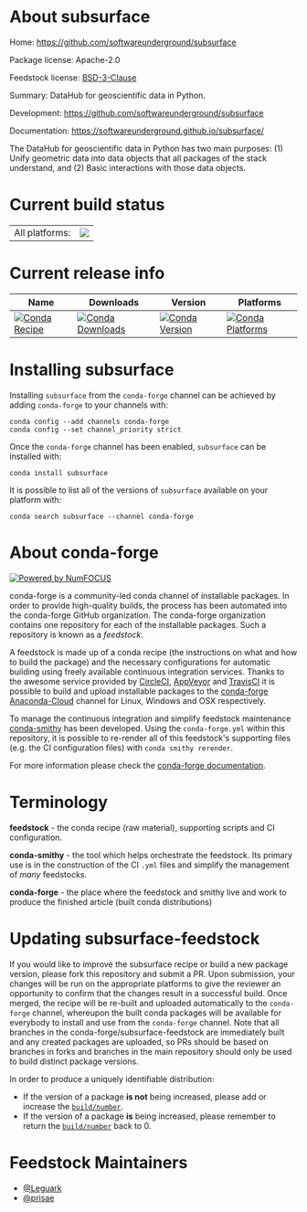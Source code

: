 About subsurface
================

Home: https://github.com/softwareunderground/subsurface

Package license: Apache-2.0

Feedstock license: [BSD-3-Clause](https://github.com/conda-forge/subsurface-feedstock/blob/master/LICENSE.txt)

Summary: DataHub for geoscientific data in Python.

Development: https://github.com/softwareunderground/subsurface

Documentation: https://softwareunderground.github.io/subsurface/

The DataHub for geoscientific data in Python has two main purposes:
(1) Unify geometric data into data objects that all packages of the stack understand, and
(2) Basic interactions with those data objects.


Current build status
====================


<table><tr><td>All platforms:</td>
    <td>
      <a href="https://dev.azure.com/conda-forge/feedstock-builds/_build/latest?definitionId=12470&branchName=master">
        <img src="https://dev.azure.com/conda-forge/feedstock-builds/_apis/build/status/subsurface-feedstock?branchName=master">
      </a>
    </td>
  </tr>
</table>

Current release info
====================

| Name | Downloads | Version | Platforms |
| --- | --- | --- | --- |
| [![Conda Recipe](https://img.shields.io/badge/recipe-subsurface-green.svg)](https://anaconda.org/conda-forge/subsurface) | [![Conda Downloads](https://img.shields.io/conda/dn/conda-forge/subsurface.svg)](https://anaconda.org/conda-forge/subsurface) | [![Conda Version](https://img.shields.io/conda/vn/conda-forge/subsurface.svg)](https://anaconda.org/conda-forge/subsurface) | [![Conda Platforms](https://img.shields.io/conda/pn/conda-forge/subsurface.svg)](https://anaconda.org/conda-forge/subsurface) |

Installing subsurface
=====================

Installing `subsurface` from the `conda-forge` channel can be achieved by adding `conda-forge` to your channels with:

```
conda config --add channels conda-forge
conda config --set channel_priority strict
```

Once the `conda-forge` channel has been enabled, `subsurface` can be installed with:

```
conda install subsurface
```

It is possible to list all of the versions of `subsurface` available on your platform with:

```
conda search subsurface --channel conda-forge
```


About conda-forge
=================

[![Powered by NumFOCUS](https://img.shields.io/badge/powered%20by-NumFOCUS-orange.svg?style=flat&colorA=E1523D&colorB=007D8A)](http://numfocus.org)

conda-forge is a community-led conda channel of installable packages.
In order to provide high-quality builds, the process has been automated into the
conda-forge GitHub organization. The conda-forge organization contains one repository
for each of the installable packages. Such a repository is known as a *feedstock*.

A feedstock is made up of a conda recipe (the instructions on what and how to build
the package) and the necessary configurations for automatic building using freely
available continuous integration services. Thanks to the awesome service provided by
[CircleCI](https://circleci.com/), [AppVeyor](https://www.appveyor.com/)
and [TravisCI](https://travis-ci.com/) it is possible to build and upload installable
packages to the [conda-forge](https://anaconda.org/conda-forge)
[Anaconda-Cloud](https://anaconda.org/) channel for Linux, Windows and OSX respectively.

To manage the continuous integration and simplify feedstock maintenance
[conda-smithy](https://github.com/conda-forge/conda-smithy) has been developed.
Using the ``conda-forge.yml`` within this repository, it is possible to re-render all of
this feedstock's supporting files (e.g. the CI configuration files) with ``conda smithy rerender``.

For more information please check the [conda-forge documentation](https://conda-forge.org/docs/).

Terminology
===========

**feedstock** - the conda recipe (raw material), supporting scripts and CI configuration.

**conda-smithy** - the tool which helps orchestrate the feedstock.
                   Its primary use is in the construction of the CI ``.yml`` files
                   and simplify the management of *many* feedstocks.

**conda-forge** - the place where the feedstock and smithy live and work to
                  produce the finished article (built conda distributions)


Updating subsurface-feedstock
=============================

If you would like to improve the subsurface recipe or build a new
package version, please fork this repository and submit a PR. Upon submission,
your changes will be run on the appropriate platforms to give the reviewer an
opportunity to confirm that the changes result in a successful build. Once
merged, the recipe will be re-built and uploaded automatically to the
`conda-forge` channel, whereupon the built conda packages will be available for
everybody to install and use from the `conda-forge` channel.
Note that all branches in the conda-forge/subsurface-feedstock are
immediately built and any created packages are uploaded, so PRs should be based
on branches in forks and branches in the main repository should only be used to
build distinct package versions.

In order to produce a uniquely identifiable distribution:
 * If the version of a package **is not** being increased, please add or increase
   the [``build/number``](https://docs.conda.io/projects/conda-build/en/latest/resources/define-metadata.html#build-number-and-string).
 * If the version of a package **is** being increased, please remember to return
   the [``build/number``](https://docs.conda.io/projects/conda-build/en/latest/resources/define-metadata.html#build-number-and-string)
   back to 0.

Feedstock Maintainers
=====================

* [@Leguark](https://github.com/Leguark/)
* [@prisae](https://github.com/prisae/)

